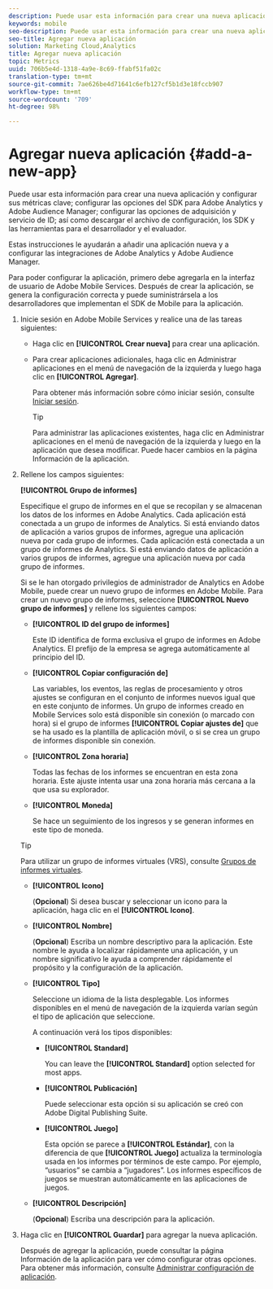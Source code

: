 ```yaml
---
description: Puede usar esta información para crear una nueva aplicación y configurar sus métricas clave; configurar las opciones del SDK para Adobe Analytics y Adobe Audience Manager; configurar las opciones de adquisición y servicio de ID; así como descargar el archivo de configuración, los SDK y las herramientas para el desarrollador y el evaluador.
keywords: mobile
seo-description: Puede usar esta información para crear una nueva aplicación y configurar sus métricas clave; configurar las opciones del SDK para Adobe Analytics y Adobe Audience Manager; configurar las opciones de adquisición y servicio de ID; así como descargar el archivo de configuración, los SDK y las herramientas para el desarrollador y el evaluador.
seo-title: Agregar nueva aplicación
solution: Marketing Cloud,Analytics
title: Agregar nueva aplicación
topic: Metrics
uuid: 706b5e4d-1318-4a9e-8c69-ffabf51fa02c
translation-type: tm+mt
source-git-commit: 7ae626be4d71641c6efb127cf5b1d3e18fccb907
workflow-type: tm+mt
source-wordcount: '709'
ht-degree: 98%

---
```



# Agregar nueva aplicación {#add-a-new-app}

Puede usar esta información para crear una nueva aplicación y configurar sus métricas clave; configurar las opciones del SDK para Adobe Analytics y Adobe Audience Manager; configurar las opciones de adquisición y servicio de ID; así como descargar el archivo de configuración, los SDK y las herramientas para el desarrollador y el evaluador.

Estas instrucciones le ayudarán a añadir una aplicación nueva y a configurar las integraciones de Adobe Analytics y Adobe Audience Manager.

Para poder configurar la aplicación, primero debe agregarla en la interfaz de usuario de Adobe Mobile Services. Después de crear la aplicación, se genera la configuración correcta y puede suministrársela a los desarrolladores que implementan el SDK de Mobile para la aplicación.

1. Inicie sesión en Adobe Mobile Services y realice una de las tareas siguientes:

   * Haga clic en **[!UICONTROL Crear nueva]** para crear una aplicación.
   * Para crear aplicaciones adicionales, haga clic en Administrar aplicaciones en el menú de navegación de la izquierda y luego haga clic en **[!UICONTROL Agregar]**.

      Para obtener más información sobre cómo iniciar sesión, consulte [Iniciar sesión](/help/using/gs/gs-signin.md).

      >[!TIP]
      >
      >Para administrar las aplicaciones existentes, haga clic en Administrar aplicaciones en el menú de navegación de la izquierda y luego en la aplicación que desea modificar. Puede hacer cambios en la página Información de la aplicación.

1. Rellene los campos siguientes:

   **[!UICONTROL Grupo de informes]**

   Especifique el grupo de informes en el que se recopilan y se almacenan los datos de los informes en Adobe Analytics. Cada aplicación está conectada a un grupo de informes de Analytics. Si está enviando datos de aplicación a varios grupos de informes, agregue una aplicación nueva por cada grupo de informes. Cada aplicación está conectada a un grupo de informes de Analytics. Si está enviando datos de aplicación a varios grupos de informes, agregue una aplicación nueva por cada grupo de informes.

   Si se le han otorgado privilegios de administrador de Analytics en Adobe Mobile, puede crear un nuevo grupo de informes en Adobe Mobile. Para crear un nuevo grupo de informes, seleccione **[!UICONTROL Nuevo grupo de informes]** y rellene los siguientes campos:

   * **[!UICONTROL ID del grupo de informes]**

      Este ID identifica de forma exclusiva el grupo de informes en Adobe Analytics. El prefijo de la empresa se agrega automáticamente al principio del ID.

   * **[!UICONTROL Copiar configuración de]**

      Las variables, los eventos, las reglas de procesamiento y otros ajustes se configuran en el conjunto de informes nuevos igual que en este conjunto de informes. Un grupo de informes creado en Mobile Services solo está disponible sin conexión (o marcado con hora) si el grupo de informes **[!UICONTROL Copiar ajustes de]** que se ha usado es la plantilla de aplicación móvil, o si se crea un grupo de informes disponible sin conexión.

   * **[!UICONTROL Zona horaria]**

      Todas las fechas de los informes se encuentran en esta zona horaria. Este ajuste intenta usar una zona horaria más cercana a la que usa su explorador.

   * **[!UICONTROL Moneda]**

      Se hace un seguimiento de los ingresos y se generan informes en este tipo de moneda.
   >[!TIP]
   >
   >Para utilizar un grupo de informes virtuales (VRS), consulte [Grupos de informes virtuales](/help/using/manage-apps/c-mob-vrs.md).

   * **[!UICONTROL Icono]**

      (**Opcional**) Si desea buscar y seleccionar un icono para la aplicación, haga clic en el **[!UICONTROL Icono]**.

   * **[!UICONTROL Nombre]**

      (**Opcional**) Escriba un nombre descriptivo para la aplicación. Este nombre le ayuda a localizar rápidamente una aplicación, y un nombre significativo le ayuda a comprender rápidamente el propósito y la configuración de la aplicación.

   * **[!UICONTROL Tipo]**

      Seleccione un idioma de la lista desplegable. Los informes disponibles en el menú de navegación de la izquierda varían según el tipo de aplicación que seleccione.

      A continuación verá los tipos disponibles:

      * **[!UICONTROL Standard]**

         You can leave the **[!UICONTROL Standard]** option selected for most apps.

      * **[!UICONTROL Publicación]**

         Puede seleccionar esta opción si su aplicación se creó con Adobe Digital Publishing Suite.

      * **[!UICONTROL Juego]**

         Esta opción se parece a **[!UICONTROL Estándar]**, con la diferencia de que **[!UICONTROL Juego]** actualiza la terminología usada en los informes por términos de este campo. Por ejemplo, “usuarios” se cambia a “jugadores”. Los informes específicos de juegos se muestran automáticamente en las aplicaciones de juegos.
   * **[!UICONTROL Descripción]**

      (**Opcional**) Escriba una descripción para la aplicación.



1. Haga clic en **[!UICONTROL Guardar]** para agregar la nueva aplicación.

   Después de agregar la aplicación, puede consultar la página Información de la aplicación para ver cómo configurar otras opciones. Para obtener más información, consulte [Administrar configuración de aplicación](/help/using/c-manage-app-settings/c-manage-app-settings.md).

